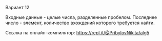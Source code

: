 Вариант 12

Входные данные - целые числа, разделенные пробелом. Последнее число - элемент, количество вхождений которого требуется найти.

Ссылка на онлайн-компилятор: https://repl.it/@PribylovNikita/alg5
